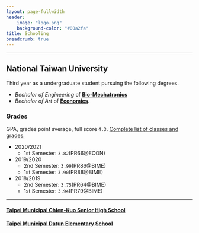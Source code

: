 ```yaml
---
layout: page-fullwidth
header:
    image: "logo.png"
    background-color: "#00a2fa"
title: Schooling
breadcrumb: true
---
```


---

## National Taiwan University
Third year as a undergraduate student pursuing the following degrees. 
- *Bechalor of Engineering* of [**Bio-Mechatronics**](https://www.bime.ntu.edu.tw/)
- *Bechalor of Art* of [**Economics**](http://www.econ.ntu.edu.tw/).

### Grades
GPA, grades point average, full score `4.3`.
[Complete list of classes and grades.](https://bencer3283.github.io/docs/b07611002_Transcript_20201005231358.pdf)
- 2020/2021
    - 1st Semester: `3.82`(PR66@ECON)
- 2019/2020
    - 2nd Semester: `3.99`(PR86@BIME)
    - 1st Semester: `3.90`(PR88@BIME)
- 2018/2019
    - 2nd Semester: `3.75`(PR64@BIME)
    - 1st Semester: `3.94`(PR79@BIME)

---

#### [Taipei Municipal Chien-Kuo Senior High School](https://www2.ck.tp.edu.tw/)
#### [Taipei Municipal Datun Elementary School](http://www.dtps.tp.edu.tw/)